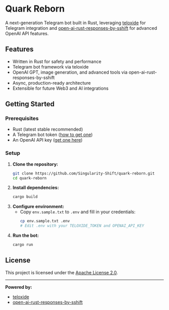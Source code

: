 # Quark Reborn

A next-generation Telegram bot built in Rust, leveraging [teloxide](https://github.com/teloxide/teloxide) for Telegram integration and [open-ai-rust-responses-by-sshift](https://github.com/Singularity-Shift/openai-rust-responses-sshift) for advanced OpenAI API features.

## Features
- Written in Rust for safety and performance
- Telegram bot framework via teloxide
- OpenAI GPT, image generation, and advanced tools via open-ai-rust-responses-by-sshift
- Async, production-ready architecture
- Extensible for future Web3 and AI integrations

## Getting Started

### Prerequisites
- Rust (latest stable recommended)
- A Telegram bot token ([how to get one](https://core.telegram.org/bots#6-botfather))
- An OpenAI API key ([get one here](https://platform.openai.com/account/api-keys))

### Setup
1. **Clone the repository:**
   ```sh
   git clone https://github.com/Singularity-Shift/quark-reborn.git
   cd quark-reborn
   ```
2. **Install dependencies:**
   ```sh
   cargo build
   ```
3. **Configure environment:**
   - Copy `env.sample.txt` to `.env` and fill in your credentials:
     ```sh
     cp env.sample.txt .env
     # Edit .env with your TELOXIDE_TOKEN and OPENAI_API_KEY
     ```
4. **Run the bot:**
   ```sh
   cargo run
   ```

## License

This project is licensed under the [Apache License 2.0](LICENSE).

---

**Powered by:**
- [teloxide](https://github.com/teloxide/teloxide)
- [open-ai-rust-responses-by-sshift](https://github.com/Singularity-Shift/openai-rust-responses-sshift) 